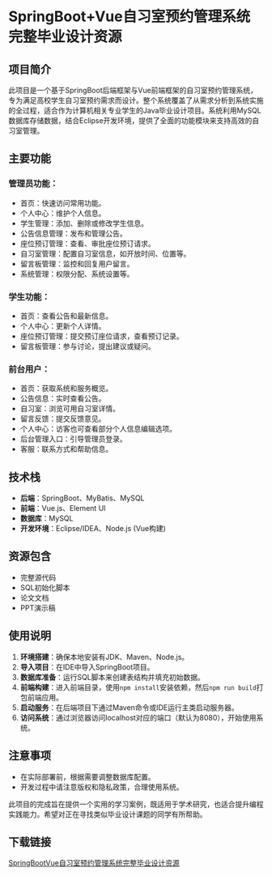# SpringBoot+Vue自习室预约管理系统 完整毕业设计资源

## 项目简介

此项目是一个基于SpringBoot后端框架与Vue前端框架的自习室预约管理系统，专为满足高校学生自习室预约需求而设计。整个系统覆盖了从需求分析到系统实施的全过程，适合作为计算机相关专业学生的Java毕业设计项目。系统利用MySQL数据库存储数据，结合Eclipse开发环境，提供了全面的功能模块来支持高效的自习室管理。

## 主要功能

### 管理员功能：
- 首页：快速访问常用功能。
- 个人中心：维护个人信息。
- 学生管理：添加、删除或修改学生信息。
- 公告信息管理：发布和管理公告。
- 座位预订管理：查看、审批座位预订请求。
- 自习室管理：配置自习室信息，如开放时间、位置等。
- 留言板管理：监控和回复用户留言。
- 系统管理：权限分配、系统设置等。

### 学生功能：
- 首页：查看公告和最新信息。
- 个人中心：更新个人详情。
- 座位预订管理：提交预订座位请求，查看预订记录。
- 留言板管理：参与讨论，提出建议或疑问。

### 前台用户：
- 首页：获取系统和服务概览。
- 公告信息：实时查看公告。
- 自习室：浏览可用自习室详情。
- 留言反馈：提交反馈意见。
- 个人中心：访客也可查看部分个人信息编辑选项。
- 后台管理入口：引导管理员登录。
- 客服：联系方式和帮助信息。

## 技术栈
- **后端**：SpringBoot、MyBatis、MySQL
- **前端**：Vue.js、Element UI
- **数据库**：MySQL
- **开发环境**：Eclipse/IDEA、Node.js (Vue构建)

## 资源包含
- 完整源代码
- SQL初始化脚本
- 论文文档
- PPT演示稿

## 使用说明
1. **环境搭建**：确保本地安装有JDK、Maven、Node.js。
2. **导入项目**：在IDE中导入SpringBoot项目。
3. **数据库准备**：运行SQL脚本来创建表结构并填充初始数据。
4. **前端构建**：进入前端目录，使用`npm install`安装依赖，然后`npm run build`打包前端应用。
5. **启动服务**：在后端项目下通过Maven命令或IDE运行主类启动服务器。
6. **访问系统**：通过浏览器访问localhost对应的端口（默认为8080），开始使用系统。

## 注意事项
- 在实际部署前，根据需要调整数据库配置。
- 开发过程中请注意版权和隐私政策，合理使用系统。

此项目的完成旨在提供一个实用的学习案例，既适用于学术研究，也适合提升编程实践能力。希望对正在寻找类似毕业设计课题的同学有所帮助。

## 下载链接

[SpringBootVue自习室预约管理系统完整毕业设计资源](https://pan.quark.cn/s/40dab8c056ea)